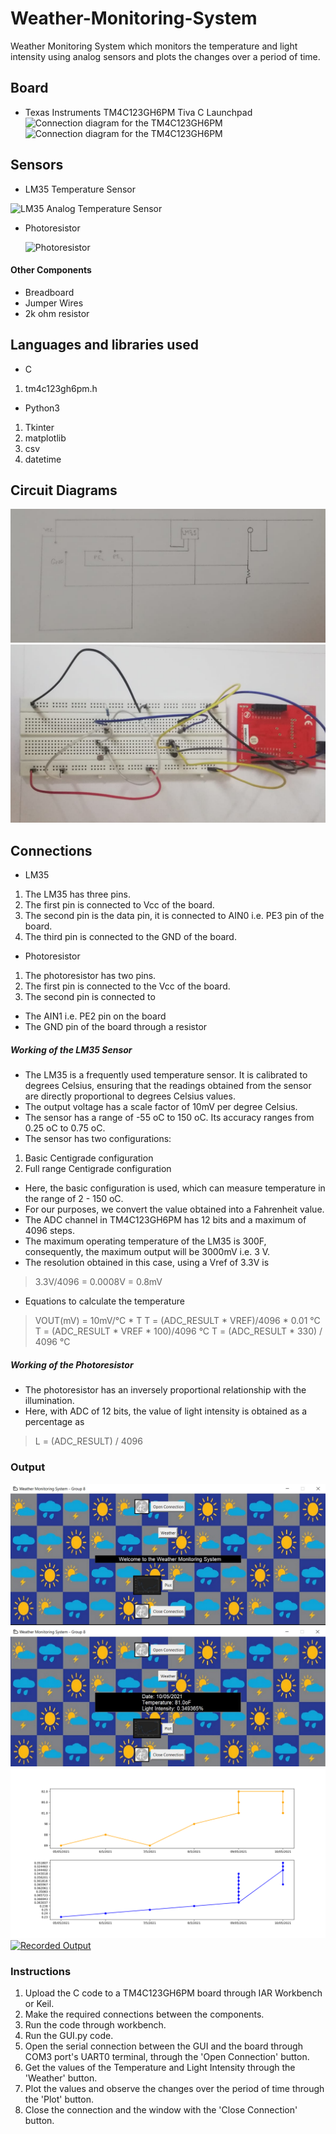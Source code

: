 # Weather-Monitoring-System
 Weather Monitoring System which monitors the temperature and light intensity using analog sensors and plots the changes over a period of time.

## Board
- Texas Instruments TM4C123GH6PM Tiva C Launchpad
![Connection diagram for the TM4C123GH6PM](https://energia.nu/pinmaps/img/EK-TM4C123GXL.jpg)
![Connection diagram for the TM4C123GH6PM](https://energia.nu/pinmaps/img/EK-TM4C123GXL-BACK.jpg)

## Sensors
- LM35 Temperature Sensor

 ![LM35 Analog Temperature Sensor](https://www.electronicwings.com/public/images/user_images/images/Sensor%20%26%20Modules/LM35/LM35%20Pinout.png)

- Photoresistor

  ![Photoresistor](https://d12oja0ew7x0i8.cloudfront.net/image-handler/ts/20190820094913/ri/750/src/images/Article_Images/ImageForArticle_18355(1).jpg)

#### Other Components
- Breadboard
- Jumper Wires
- 2k ohm resistor

## Languages and libraries used
- C
 1. tm4c123gh6pm.h
- Python3
1. Tkinter
2. matplotlib
3. csv
4. datetime

## Circuit Diagrams
![Circuit Diagram for Weather Monitoring System](/Circuit_Diagrams/Circuit_Diagram.jpeg)
![Circuit](/Circuit_Diagrams/Circuit.jpeg)

## Connections
- LM35
1. The LM35 has three pins.
2. The first pin is connected to Vcc of the board.
3. The second pin is the data pin, it is connected to AIN0 i.e. PE3 pin of the board.
4. The third pin is connected to the GND of the board.

- Photoresistor
1. The photoresistor has two pins.
2. The first pin is connected to the Vcc of the board.
3. The second pin is connected to
- The AIN1 i.e. PE2 pin on the board
- The GND pin of the board through a resistor

 ##### Working of the LM35 Sensor
 - The LM35 is a frequently used temperature sensor. It is calibrated to degrees Celsius, ensuring that the readings obtained from the sensor are directly proportional to degrees Celsius values.
 - The output voltage has a scale factor of 10mV per degree Celsius.
 - The sensor has a range of -55 oC to 150 oC. Its accuracy ranges from 0.25 oC to 0.75 oC.
 - The sensor has two configurations:
 1. Basic Centigrade configuration
 2. Full range Centigrade configuration
 - Here, the basic configuration is used, which can measure temperature in the range of 2 - 150 oC.
 - For our purposes, we convert the value obtained into a Fahrenheit value.
 - The ADC channel in TM4C123GH6PM has 12 bits and a maximum of 4096 steps.
 - The maximum operating temperature of the LM35 is 300F, consequently, the maximum output will be 3000mV i.e. 3 V.
 - The resolution obtained in this case, using a Vref of 3.3V is
  > 3.3V/4096 = 0.0008V = 0.8mV
 - Equations to calculate the temperature
  > VOUT(mV) = 10mV/°C * T
  > T = (ADC_RESULT * VREF)/4096 * 0.01 °C
  > T = (ADC_RESULT * VREF * 100)/4096 °C
  > T = (ADC_RESULT * 330) / 4096 °C

##### Working of the Photoresistor
- The photoresistor has an inversely proportional relationship with the illumination.
- Here, with ADC of 12 bits, the value of light intensity is obtained as a percentage as
> L = (ADC_RESULT) / 4096



### Output
![GUI Welcome Screen](/Screenshots/GUI_Open.jpg)
![Display Weather](/Screenshots/Display_Weather.jpg)
![Weather Plot](/Screenshots/Plot.png)
[![Recorded Output](http://img.youtube.com/vi/9_wM76P6ETY/0.jpg)](https://youtu.be/9_wM76P6ETY)

### Instructions
1. Upload the C code to a TM4C123GH6PM board through IAR Workbench or Keil.
2. Make the required connections between the components.
3. Run the code through workbench.
4. Run the GUI.py code.
5. Open the serial connection between the GUI and the board through COM3 port's UART0 terminal, through the 'Open Connection' button.
6. Get the values of the Temperature and Light Intensity through the 'Weather' button.
7. Plot the values and observe the changes over the period of time through the 'Plot' button.
8. Close the connection and the window with the 'Close Connection' button.
